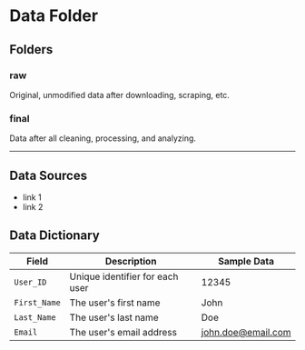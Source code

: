 # Data Folder

## Folders

### raw

Original, unmodified data after downloading, scraping, etc.

### final

Data after all cleaning, processing, and analyzing.

---

## Data Sources

- link 1
- link 2

## Data Dictionary

| **Field**    | **Description**                 | **Sample Data**    |
| ------------ | ------------------------------- | ------------------ |
| `User_ID`    | Unique identifier for each user | 12345              |
| `First_Name` | The user's first name           | John               |
| `Last_Name`  | The user's last name            | Doe                |
| `Email`      | The user's email address        | john.doe@email.com |
